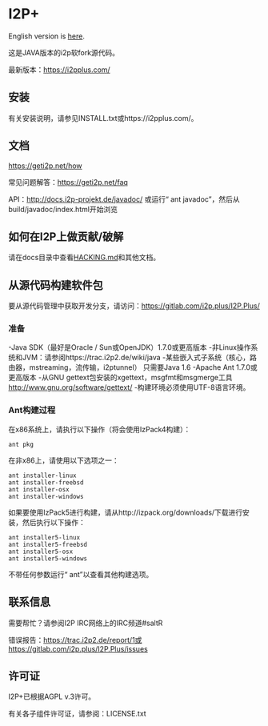 # I2P+

English version is [here](README.md).

这是JAVA版本的i2p软fork源代码。

最新版本：https://i2pplus.com/

## 安装

有关安装说明，请参见INSTALL.txt或https://i2pplus.com/。

## 文档

https://geti2p.net/how

常见问题解答：https://geti2p.net/faq

API：http://docs.i2p-projekt.de/javadoc/
或运行“ ant javadoc”，然后从build/javadoc/index.html开始浏览

## 如何在I2P上做贡献/破解

请在docs目录中查看[HACKING.md](docs/HACKING.md)和其他文档。

## 从源代码构建软件包

要从源代码管理中获取开发分支，请访问：https://gitlab.com/i2p.plus/I2P.Plus/

### 准备

-Java SDK（最好是Oracle / Sun或OpenJDK）1.7.0或更高版本
  -非Linux操作系统和JVM：请参阅https://trac.i2p2.de/wiki/java
  -某些嵌入式子系统（核心，路由器，mstreaming，流传输，i2ptunnel）
    只需要Java 1.6
-Apache Ant 1.7.0或更高版本
-从GNU gettext包安装的xgettext，msgfmt和msgmerge工具
  http://www.gnu.org/software/gettext/
-构建环境必须使用UTF-8语言环境。

### Ant构建过程

在x86系统上，请执行以下操作（将会使用IzPack4构建）：

    ant pkg

在非x86上，请使用以下选项之一：

    ant installer-linux
    ant installer-freebsd
    ant installer-osx
    ant installer-windows

如果要使用IzPack5进行构建，请从http://izpack.org/downloads/下载进行安装，然后执行以下操作：

    ant installer5-linux
    ant installer5-freebsd
    ant installer5-osx
    ant installer5-windows

不带任何参数运行“ ant”以查看其他构建选项。

## 联系信息

需要帮忙？请参阅I2P IRC网络上的IRC频道#saltR

错误报告：https://trac.i2p2.de/report/1或https://gitlab.com/i2p.plus/I2P.Plus/issues

## 许可证

I2P+已根据AGPL v.3许可。

有关各子组件许可证，请参阅：LICENSE.txt
